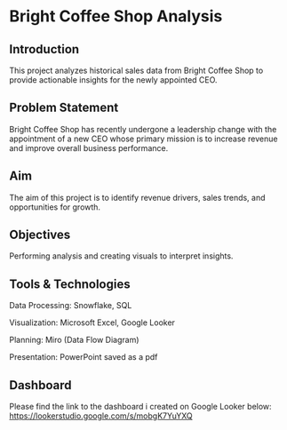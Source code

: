 # Bright Coffee Shop Analysis

## Introduction
This project analyzes historical sales data from Bright Coffee Shop to provide actionable insights for the newly appointed CEO.

## Problem Statement
Bright Coffee Shop has recently undergone a leadership change with the appointment of a new CEO whose primary mission is to increase revenue and improve overall business performance.

## Aim
The aim of this project is to identify revenue drivers, sales trends, and opportunities for growth.

## Objectives
Performing analysis and creating visuals to interpret insights.

## Tools & Technologies

Data Processing: Snowflake, SQL

Visualization: Microsoft Excel, Google Looker

Planning: Miro (Data Flow Diagram)

Presentation: PowerPoint saved as a pdf

## Dashboard
Please find the link to the dashboard i created on Google Looker below:
https://lookerstudio.google.com/s/mobgK7YuYXQ

